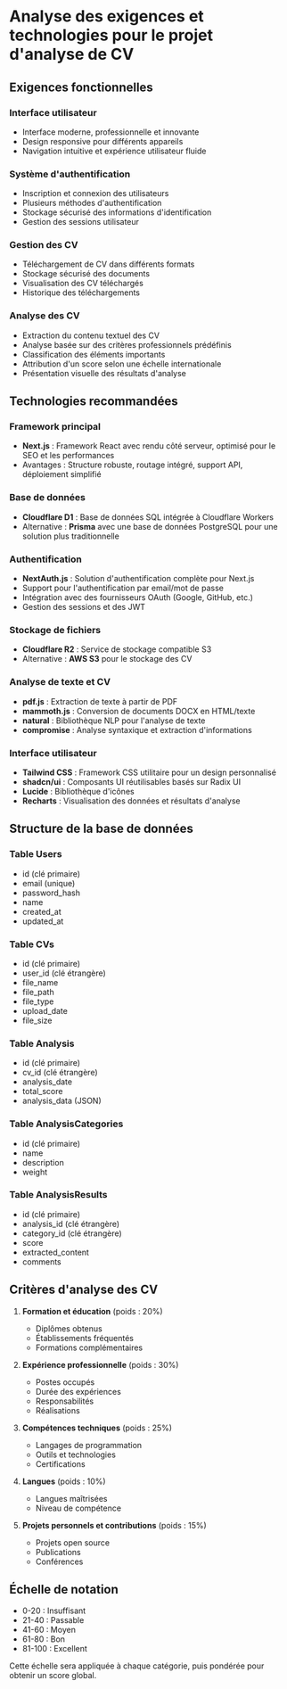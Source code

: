# Analyse des exigences et technologies pour le projet d'analyse de CV

## Exigences fonctionnelles

### Interface utilisateur
- Interface moderne, professionnelle et innovante
- Design responsive pour différents appareils
- Navigation intuitive et expérience utilisateur fluide

### Système d'authentification
- Inscription et connexion des utilisateurs
- Plusieurs méthodes d'authentification
- Stockage sécurisé des informations d'identification
- Gestion des sessions utilisateur

### Gestion des CV
- Téléchargement de CV dans différents formats
- Stockage sécurisé des documents
- Visualisation des CV téléchargés
- Historique des téléchargements

### Analyse des CV
- Extraction du contenu textuel des CV
- Analyse basée sur des critères professionnels prédéfinis
- Classification des éléments importants
- Attribution d'un score selon une échelle internationale
- Présentation visuelle des résultats d'analyse

## Technologies recommandées

### Framework principal
- **Next.js** : Framework React avec rendu côté serveur, optimisé pour le SEO et les performances
- Avantages : Structure robuste, routage intégré, support API, déploiement simplifié

### Base de données
- **Cloudflare D1** : Base de données SQL intégrée à Cloudflare Workers
- Alternative : **Prisma** avec une base de données PostgreSQL pour une solution plus traditionnelle

### Authentification
- **NextAuth.js** : Solution d'authentification complète pour Next.js
- Support pour l'authentification par email/mot de passe
- Intégration avec des fournisseurs OAuth (Google, GitHub, etc.)
- Gestion des sessions et des JWT

### Stockage de fichiers
- **Cloudflare R2** : Service de stockage compatible S3
- Alternative : **AWS S3** pour le stockage des CV

### Analyse de texte et CV
- **pdf.js** : Extraction de texte à partir de PDF
- **mammoth.js** : Conversion de documents DOCX en HTML/texte
- **natural** : Bibliothèque NLP pour l'analyse de texte
- **compromise** : Analyse syntaxique et extraction d'informations

### Interface utilisateur
- **Tailwind CSS** : Framework CSS utilitaire pour un design personnalisé
- **shadcn/ui** : Composants UI réutilisables basés sur Radix UI
- **Lucide** : Bibliothèque d'icônes
- **Recharts** : Visualisation des données et résultats d'analyse

## Structure de la base de données

### Table Users
- id (clé primaire)
- email (unique)
- password_hash
- name
- created_at
- updated_at

### Table CVs
- id (clé primaire)
- user_id (clé étrangère)
- file_name
- file_path
- file_type
- upload_date
- file_size

### Table Analysis
- id (clé primaire)
- cv_id (clé étrangère)
- analysis_date
- total_score
- analysis_data (JSON)

### Table AnalysisCategories
- id (clé primaire)
- name
- description
- weight

### Table AnalysisResults
- id (clé primaire)
- analysis_id (clé étrangère)
- category_id (clé étrangère)
- score
- extracted_content
- comments

## Critères d'analyse des CV

1. **Formation et éducation** (poids : 20%)
   - Diplômes obtenus
   - Établissements fréquentés
   - Formations complémentaires

2. **Expérience professionnelle** (poids : 30%)
   - Postes occupés
   - Durée des expériences
   - Responsabilités
   - Réalisations

3. **Compétences techniques** (poids : 25%)
   - Langages de programmation
   - Outils et technologies
   - Certifications

4. **Langues** (poids : 10%)
   - Langues maîtrisées
   - Niveau de compétence

5. **Projets personnels et contributions** (poids : 15%)
   - Projets open source
   - Publications
   - Conférences

## Échelle de notation

- 0-20 : Insuffisant
- 21-40 : Passable
- 41-60 : Moyen
- 61-80 : Bon
- 81-100 : Excellent

Cette échelle sera appliquée à chaque catégorie, puis pondérée pour obtenir un score global.
